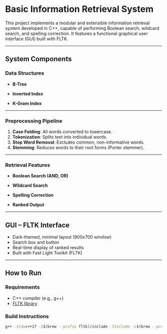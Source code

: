 # Basic Information Retrieval System

This project implements a modular and extensible information retrieval system developed in C++, capable of performing Boolean search, wildcard search, and spelling correction. It features a functional graphical user interface (GUI) built with FLTK.

---

## System Components

### Data Structures
- **B-Tree**
  
- **Inverted Index**  

- **K-Gram Index**  
---

### Preprocessing Pipeline
1. **Case Folding**: All words converted to lowercase.
3. **Tokenization**: Splits text into individual words.
4. **Stop Word Removal**: Excludes common, non-informative words.
5. **Stemming**: Reduces words to their root forms (Porter stemmer).

---

### Retrieval Features

- **Boolean Search (AND, OR)**  

- **Wildcard Search**  

- **Spelling Correction**  

- **Ranked Output**
  
---

## GUI – FLTK Interface

- Dark-themed, minimal layout (900x700 window)
- Search box and button
- Real-time display of ranked results
- Built with Fast Light Toolkit (FLTK)

---

## How to Run

### Requirements
- C++ compiler (e.g., g++)
- [FLTK library](https://www.fltk.org/doc-1.3/index.html)

### Build Instructions
```bash
g++ -std=c++17 -I$(brew --prefix fltk)/include -Iinclude -L$(brew --prefix fltk)/lib \ -o main main.cpp -lfltk
